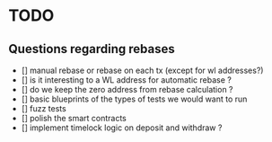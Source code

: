 # TODO

## Questions regarding rebases

- [] manual rebase or rebase on each tx (except for wl addresses?)
- [] is it interesting to a WL address for automatic rebase ?
- [] do we keep the zero address from rebase calculation ?
- [] basic blueprints of the types of tests we would want to run
- [] fuzz tests
- [] polish the smart contracts
- [] implement timelock logic on deposit and withdraw ?
